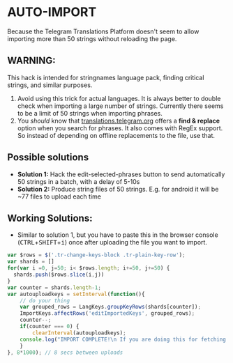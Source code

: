 # AUTO-IMPORT
Because the Telegram Translations Platform doesn't seem to allow importing more than 50 strings without reloading the page.

## WARNING:
This hack is intended for stringnames language pack, finding critical strings, and similar purposes.

1. Avoid using this trick for actual languages. It is always better to double check when importing a large number of strings. Currently there seems to be a limit of 50 strings when importing phrases.
2. You _should_ know that [translations.telegram.org](https://translations.telegram.org) offers a **find & replace** option when you search for phrases. It also comes with RegEx support. So instead of depending on offline replacements to the file, use that.

## Possible solutions
- **Solution 1:** Hack the edit-selected-phrases button to send automatically 50 strings in a batch, with a delay of 5-10s
- **Solution 2:** Produce string files of 50 strings. E.g. for android it will be ~77 files to upload each time
 
## Working Solutions:
- Similar to solution 1, but you have to paste this in the browser console (<kbd>CTRL</kbd>+<kbd>SHIFT</kbd>+<kbd>i</kbd>) once after uploading the file you want to import.
```javascript
var $rows = $('.tr-change-keys-block .tr-plain-key-row');
var shards = []
for(var i =0, j=50; i< $rows.length; i+=50, j+=50) {
  shards.push($rows.slice(i,j))
}
var counter = shards.length-1;
var autouploadkeys = setInterval(function(){
    // do your thing
    var grouped_rows = LangKeys.groupKeyRows(shards[counter]);
    ImportKeys.affectRows('editImportedKeys', grouped_rows);
    counter--;
    if(counter === 0) {
        clearInterval(autouploadkeys);
	console.log("IMPORT COMPLETE!\n If you are doing this for fetching critical strings, please try edit-all or see if any manually selected strings can be imported.")
    }
}, 8*1000); // 8 secs between uploads
```
